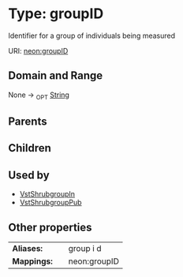 
# Type: groupID


Identifier for a group of individuals being measured

URI: [neon:groupID](https://data.neonscience.org/groupID)


## Domain and Range

None ->  <sub>OPT</sub> [String](types/String.md)

## Parents


## Children


## Used by

 * [VstShrubgroupIn](VstShrubgroupIn.md)
 * [VstShrubgroupPub](VstShrubgroupPub.md)

## Other properties

|  |  |  |
| --- | --- | --- |
| **Aliases:** | | group i d |
| **Mappings:** | | neon:groupID |

